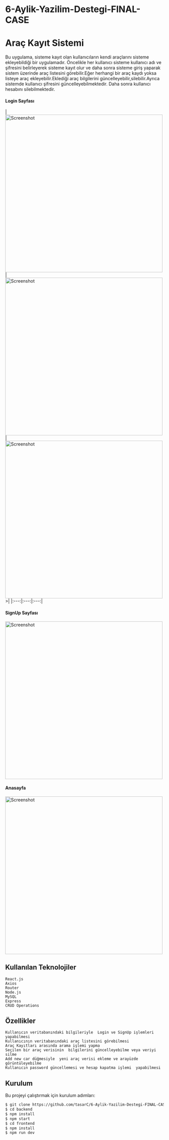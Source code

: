 # 6-Aylik-Yazilim-Destegi-FINAL-CASE
# Araç Kayıt Sistemi


 Bu uygulama, sisteme kayıt olan kullanıcıların kendi araçlarını sisteme ekleyebildiği bir uygulamadır. Öncelikle her kullanıcı sisteme kullanıcı adı ve şifresini belirleyerek sisteme kayıt olur ve daha sonra sisteme giriş yaparak sistem üzerinde araç  listesini görebilir.Eğer herhangi bir araç kaydı yoksa listeye araç ekleyebilir.Eklediği araç bilgilerini güncelleyebilir,silebilir.Ayrıca  sistemde kullanıcı şifresini güncelleyebilmektedir. Daha sonra kullanıcı hesabını silebilmektedir.
 
 #### Login Sayfası
|<img src="https://github.com/tasarC/6-Aylik-Yazilim-Destegi-FINAL-CASE/assets/81915186/d3795b3c-1160-44ea-904b-8068c5d5db85" alt="Screenshot" width="500">
| <img src="https://github.com/tasarC/6-Aylik-Yazilim-Destegi-FINAL-CASE/assets/81915186/d3795b3c-1160-44ea-904b-8068c5d5db85" alt="Screenshot" width="500"> 
| <img src="https://github.com/tasarC/6-Aylik-Yazilim-Destegi-FINAL-CASE/assets/81915186/d3795b3c-1160-44ea-904b-8068c5d5db85" alt="Screenshot" width="500">>|
|:---:|:---:|:---:|


#### SignUp Sayfası
<img src="https://github.com/tasarC/6-Aylik-Yazilim-Destegi-FINAL-CASE/assets/81915186/d3795b3c-1160-44ea-904b-8068c5d5db85" alt="Screenshot" width="500">


#### Anasayfa
<img src="https://user-images.githubusercontent.com/81915186/235326811-9db64ff0-8fc9-490f-b7d0-c57ed346d14e.png" alt="Screenshot" width="500">

## Kullanılan Teknolojiler

    React.js
    Axios
    Router
    Node.js
    MySQL
    Express
    CRUD Operations
    
    
## Özellikler

    Kullanıcın veritabanındaki bilgileriyle  Login ve SignUp işlemleri yapabilmesi
    Kullanıcının veritabanındaki araç listesini görebilmesi
    Araç Kayıtları arasında arama işlemi yapma
    Seçilen bir araç verisinin  bilgilerini güncelleyebilme veya veriyi silme 
    Add new car düğmesiyle  yeni araç verisi ekleme ve arayüzde görüntüleyebilme
    Kullanıcın password güncellemesi ve hesap kapatma işlemi  yapabilmesi

## Kurulum

Bu projeyi çalıştırmak için kurulum adımları:

```sh
$ git clone https://github.com/tasarC/6-Aylik-Yazilim-Destegi-FINAL-CASE.git
$ cd backend
$ npm install
$ npm start
$ cd frontend
$ npm install
$ npm run dev




